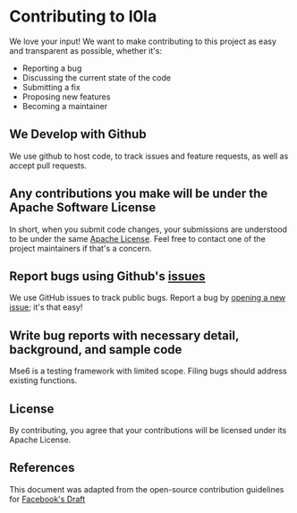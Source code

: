 # Contributing to l0la
We love your input! We want to make contributing to this project as easy and transparent as possible, whether it's:

- Reporting a bug
- Discussing the current state of the code
- Submitting a fix
- Proposing new features
- Becoming a maintainer

## We Develop with Github
We use github to host code, to track issues and feature requests, as well as accept pull requests.

## Any contributions you make will be under the Apache Software License
In short, when you submit code changes, your submissions are understood to be under the same [Apache License](https://github.com/simonmittag/l0la/blob/master/LICENSE). Feel free to contact one of the project maintainers if that's a concern.

## Report bugs using Github's [issues](https://github.com/simonmittag/l0la/issues)
We use GitHub issues to track public bugs. Report a bug by [opening a new issue](https://github.com/simonmittag/l0la/issues/new/choose); it's that easy!

## Write bug reports with necessary detail, background, and sample code
Mse6 is a testing framework with limited scope. Filing bugs should address existing functions.

## License
By contributing, you agree that your contributions will be licensed under its Apache License.

## References
This document was adapted from the open-source contribution guidelines for [Facebook's Draft](https://github.com/facebook/draft-js/blob/a9316a723f9e918afde44dea68b5f9f39b7d9b00/CONTRIBUTING.md)
